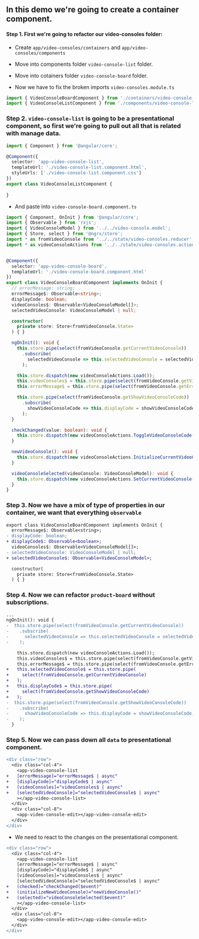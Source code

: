 ## In this demo we're going to create a container component.

#### Step 1. First we're going to refactor our video-consoles folder:

* Create `app/video-consoles/containers` and `app/video-consoles/components`

* Move into components folder `video-console-list` folder.
* Move into cotainers folder `video-console-board` folder.

* Now we have to fix the broken imports `video-consoles.module.ts`

```typescript video-consoles.module.ts
import { VideoConsoleBoardComponent } from './containers/video-console-board/video-console-board.component';
import { VideoConsoleListComponent } from './components/video-console-list/video-console-list.component';
```

### Step 2. `video-console-list` is going to be a presentational component, so first we're going to pull out all that is related with manage data.

```typescript video-console-list.component.ts
import { Component } from '@angular/core';

@Component({
  selector: 'app-video-console-list',
  templateUrl: './video-console-list.component.html',
  styleUrls: ['./video-console-list.component.css']
})
export class VideoConsoleListComponent {
  
}

```

* And paste into `video-console-board.component.ts`

```typescript video-console-board.component.ts
import { Component, OnInit } from '@angular/core';
import { Observable } from 'rxjs';
import { VideoConsoleModel } from '../../video-console.model';
import { Store, select } from '@ngrx/store';
import * as fromVideoConsole from '../../state/video-consoles.reducer';
import * as videoConsoleActions from '../../state/video-consoles.actions';


@Component({
  selector: 'app-video-console-board',
  templateUrl: './video-console-board.component.html'
})
export class VideoConsoleBoardComponent implements OnInit {
  // errorMessage: string;
  errorMessage$: Observable<string>;
  displayCode: boolean;
  videoConsoles$: Observable<VideoConsoleModel[]>;
  selectedVideoConsole: VideoConsoleModel | null;

  constructor(
    private store: Store<fromVideoConsole.State>
  ) { }

  ngOnInit(): void {
    this.store.pipe(select(fromVideoConsole.getCurrentVideoConsole))
      .subscribe(
        selectedVideoConsole => this.selectedVideoConsole = selectedVideoConsole
      );

    this.store.dispatch(new videoConsoleActions.Load());
    this.videoConsoles$ = this.store.pipe(select(fromVideoConsole.getVideoConsoles));
    this.errorMessage$ = this.store.pipe(select(fromVideoConsole.getError));

    this.store.pipe(select(fromVideoConsole.getShowVideoConsoleCode))
      .subscribe(
        showVideoConsoleCode => this.displayCode = showVideoConsoleCode,
      );
  }

  checkChanged(value: boolean): void {
    this.store.dispatch(new videoConsoleActions.ToggleVideoConsoleCode(value));
  }

  newVideoConsole(): void {
    this.store.dispatch(new videoConsoleActions.InitializeCurrentVideoConsole());
  }

  videoConsoleSelected(videoConsole: VideoConsoleModel): void {
    this.store.dispatch(new videoConsoleActions.SetCurrentVideoConsole(videoConsole));
  }
}

```

### Step 3. Now we have a mix of type of properties in our container, we want that everything `observable`

```diff video-console-board.component.ts
export class VideoConsoleBoardComponent implements OnInit {
  errorMessage$: Observable<string>;
- displayCode: boolean;
+ displayCode$: Observable<boolean>;
  videoConsoles$: Observable<VideoConsoleModel[]>;
- selectedVideoConsole: VideoConsoleModel | null;
+ selectedVideoConsole$: Observable<VideoConsoleModel>;

  constructor(
    private store: Store<fromVideoConsole.State>
  ) { }
```

### Step 4. Now we can refactor `product-board` without subscriptions.

```diff product-board.component.ts
...
ngOnInit(): void {
-  this.store.pipe(select(fromVideoConsole.getCurrentVideoConsole))
-    .subscribe(
-      selectedVideoConsole => this.selectedVideoConsole = selectedVideoConsole
-    );

    this.store.dispatch(new videoConsoleActions.Load());
    this.videoConsoles$ = this.store.pipe(select(fromVideoConsole.getVideoConsoles));
    this.errorMessage$ = this.store.pipe(select(fromVideoConsole.getError));
+   this.selectedVideoConsole$ = this.store.pipe(
+     select(fromVideoConsole.getCurrentVideoConsole)
+   );
+   this.displayCode$ = this.store.pipe(
+     select(fromVideoConsole.getShowVideoConsoleCode)
+   );
-  this.store.pipe(select(fromVideoConsole.getShowVideoConsoleCode))
-    .subscribe(
-      showVideoConsoleCode => this.displayCode = showVideoConsoleCode,
-    );
  }
```

### Step 5. Now we can pass down all `data` to presentational component.

```diff video-console-board.component.html
<div class="row">
  <div class="col-4">
    <app-video-console-list
+   [errorMessage]="errorMessage$ | async"
+   [displayCode]="displayCode$ | async"
+   [videoConsoles]="videoConsoles$ | async"
+   [selectedVideoConsole]="selectedVideoConsole$ | async"
    ></app-video-console-list>
  </div>
  <div class="col-8">
    <app-video-console-edit></app-video-console-edit>
  </div>
</div>
```

* We need to react to the changes on the presentational component.

```diff video-console-board.component.html
<div class="row">
  <div class="col-4">
    <app-video-console-list
    [errorMessage]="errorMessage$ | async"
    [displayCode]="displayCode$ | async"
    [videoConsoles]="videoConsoles$ | async"
    [selectedVideoConsole]="selectedVideoConsole$ | async"
+   (checked)="checkChanged($event)"
+   (initializeNewVideoConsole)="newVideoConsole()"
+   (selected)="videoConsoleSelected($event)"
    ></app-video-console-list>
  </div>
  <div class="col-8">
    <app-video-console-edit></app-video-console-edit>
  </div>
</div>

```
